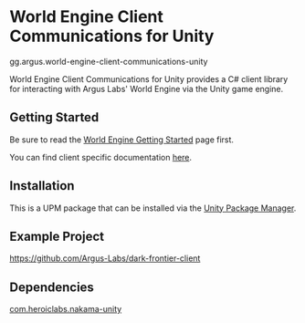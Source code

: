 # World Engine Client Communications for Unity
gg.argus.world-engine-client-communications-unity

World Engine Client Communications for Unity provides a C# client library for interacting with Argus Labs' World Engine
via the Unity game engine.

## Getting Started
Be sure to read the [World Engine Getting Started](https://world.dev/introduction) page first.

You can find client specific documentation [here](https://world.dev/client/introduction).

## Installation
This is a UPM package that can be installed via the [Unity Package Manager](https://docs.unity3d.com/2022.3/Documentation/Manual/upm-ui.html).

## Example Project
https://github.com/Argus-Labs/dark-frontier-client

## Dependencies
[com.heroiclabs.nakama-unity](https://github.com/heroiclabs/nakama-unity.git?path=/Packages/Nakama#v3.6.0)
